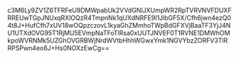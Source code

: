 c3M6Ly9ZV1Z6TFRFeU9DMWpabUk2VVdGNlJXUmpWR2RpTVRVNVFDUXFRREUwTGpJNUxqRXlOQzR4TmpnNk1qUXdNRFE9I1JlbGF5X/Cfh6jwn4ezQ04t8J+HufCfh7xUV18wOQpzczovL1kyaGhZMmhoTWpBdGFXVjBaaTF3YjJ4NU1UTXdOVG95T1RjMU5EVmpNaTFoTlRsa0xUUTJNVEF0T1RVNE1DMWhOMkpoWVRNMk5UZGhOVGRBWjNrdWVtbHhhWGwxYmk1NGVYbzZORFV3TlRRPSPwn4eo8J+Hs0NOXzEwCg==